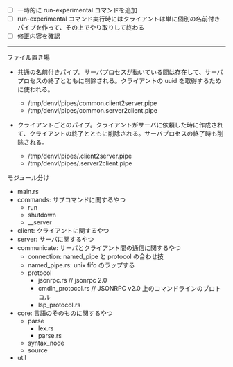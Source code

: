 - [ ] 一時的に run-experimental コマンドを追加
- [ ] run-experimental コマンド実行時にはクライアントは単に個別の名前付きパイプを作って、その上でやり取りして終わる
- [ ] 修正内容を確認

---

ファイル置き場

- 共通の名前付きパイプ。サーバプロセスが動いている間は存在して、サーバプロセスの終了とともに削除される。クライアントの uuid を取得するために使われる。

  - /tmp/denvl/pipes/common.client2server.pipe
  - /tmp/denvl/pipes/common.server2client.pipe

- クライアントごとのパイプ。クライアントがサーバに依頼した時に作成されて、クライアントの終了とともに削除される。サーバプロセスの終了時も削除される。
  - /tmp/denvl/pipes/<uuid>.client2server.pipe
  - /tmp/denvl/pipes/<uuid>.server2client.pipe

モジュール分け

- main.rs
- commands: サブコマンドに関するやつ
  - run
  - shutdown
  - \_\_server
- client: クライアントに関するやつ
- server: サーバに関するやつ
- communicate: サーバとクライアント間の通信に関するやつ
  - connection: named_pipe と protocol の合わせ技
  - named_pipe.rs: unix fifo のラップする
  - protocol
    - jsonrpc.rs // jsonrpc 2.0
    - cmdln_protocol.rs // JSONRPC v2.0 上のコマンドラインのプロトコル
    - lsp_protocol.rs
- core: 言語のそのものに関するやつ
  - parse
    - lex.rs
    - parse.rs
  - syntax_node
  - source
- util
